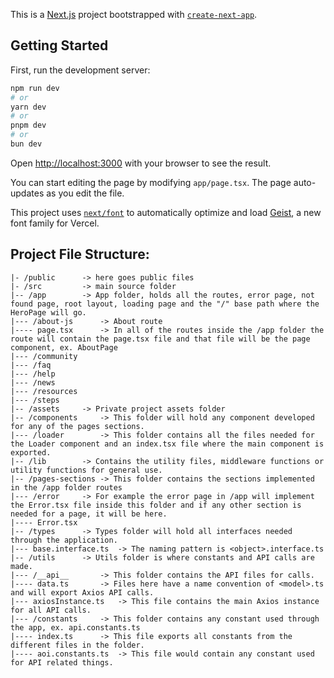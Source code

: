 This is a [Next.js](https://nextjs.org) project bootstrapped with [`create-next-app`](https://nextjs.org/docs/app/api-reference/cli/create-next-app).

## Getting Started

First, run the development server:

```bash
npm run dev
# or
yarn dev
# or
pnpm dev
# or
bun dev
```

Open [http://localhost:3000](http://localhost:3000) with your browser to see the result.

You can start editing the page by modifying `app/page.tsx`. The page auto-updates as you edit the file.

This project uses [`next/font`](https://nextjs.org/docs/app/building-your-application/optimizing/fonts) to automatically optimize and load [Geist](https://vercel.com/font), a new font family for Vercel.

## Project File Structure: 
```
|- /public 		-> here goes public files
|- /src			-> main source folder
|-- /app		-> App folder, holds all the routes, error page, not found page, root layout, loading page and the "/" base path where the HeroPage will go.
|--- /about-js		-> About route
|---- page.tsx		-> In all of the routes inside the /app folder the route will contain the page.tsx file and that file will be the page component, ex. AboutPage
|--- /community		
|--- /faq		
|--- /help		
|--- /news
|--- /resources
|--- /steps
|-- /assets		-> Private project assets folder
|-- /components		-> This folder will hold any component developed for any of the pages sections.
|--- /loader		-> This folder contains all the files needed for the Loader component and an index.tsx file where the main component is exported.
|-- /lib		-> Contains the utility files, middleware functions or utility functions for general use.
|-- /pages-sections	-> This folder contains the sections implemented in the /app folder routes
|--- /error		-> For example the error page in /app will implement the Error.tsx file inside this folder and if any other section is needed for a page, it will be here.
|---- Error.tsx
|-- /types		-> Types folder will hold all interfaces needed through the application.
|--- base.interface.ts	-> The naming pattern is <object>.interface.ts
|-- /utils		-> Utils folder is where constants and API calls are made.
|--- /__api__		-> This folder contains the API files for calls.
|---- data.ts		-> Files here have a name convention of <model>.ts and will export Axios API calls.
|--- axiosInstance.ts	-> This file contains the main Axios instance for all API calls.
|--- /constants		-> This folder contains any constant used through the app, ex. api.constants.ts
|---- index.ts		-> This file exports all constants from the different files in the folder.
|---- aoi.constants.ts	-> This file would contain any constant used for API related things.

```